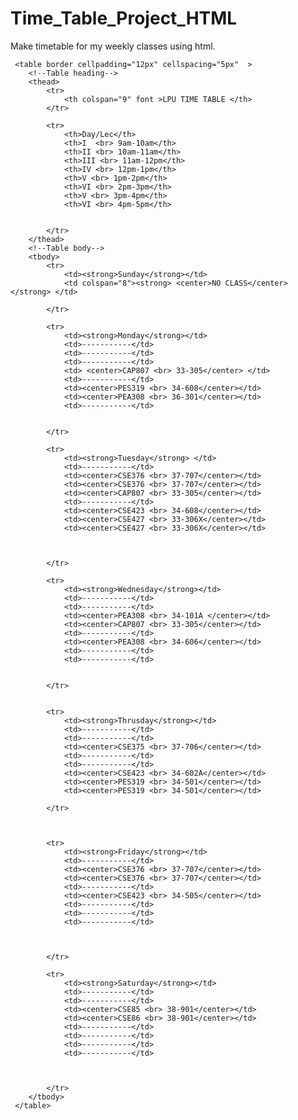 # Time_Table_Project_HTML
Make timetable for my weekly classes using html.

<!DOCTYPE html>
<html lang="en">
<head>
    <meta charset="UTF-8">
    <meta http-equiv="X-UA-Compatible" content="IE=edge">
    <meta name="viewport" content="width=device-width, initial-scale=1.0">
    <title>Time_Table_Project_HTML</title>
<style>
    table{
        background-color: #000000;
        color: #f0f8ff;
    }
</style>

</head>
<body>
   
     <table border cellpadding="12px" cellspacing="5px"  >
        <!--Table heading-->
        <thead>
            <tr>
                <th colspan="9" font >LPU TIME TABLE </th>
            </tr>

            <tr>
                <th>Day/Lec</th>
                <th>I  <br> 9am-10am</th>
                <th>II <br> 10am-11am</th>
                <th>III <br> 11am-12pm</th>
                <th>IV <br> 12pm-1pm</th>
                <th>V <br> 1pm-2pm</th>
                <th>VI <br> 2pm-3pm</th>
                <th>V <br> 3pm-4pm</th>
                <th>VI <br> 4pm-5pm</th>

                
            </tr>
        </thead>
        <!--Table body-->
        <tbody>
            <tr>
                <td><strong>Sunday</strong></td>
                <td colspan="8"><strong> <center>NO CLASS</center> </strong> </td>

            </tr>

            <tr>
                <td><strong>Monday</strong></td>
                <td>-----------</td>
                <td>-----------</td>
                <td>-----------</td>
                <td> <center>CAP807 <br> 33-305</center> </td>
                <td>-----------</td>
                <td><center>PES319 <br> 34-608</center></td>
                <td><center>PEA308 <br> 36-301</center></td>
                <td>-----------</td>
                

            </tr>

            <tr>
                <td><strong>Tuesday</strong> </td>
                <td>-----------</td>
                <td><center>CSE376 <br> 37-707</center></td>
                <td><center>CSE376 <br> 37-707</center></td>
                <td><center>CAP807 <br> 33-305</center></td>
                <td>-----------</td>
                <td><center>CSE423 <br> 34-608</center></td>
                <td><center>CSE427 <br> 33-306X</center></td>
                <td><center>CSE427 <br> 33-306X</center></td>
                
                

            </tr>

            <tr>
                <td><strong>Wednesday</strong></td>
                <td>-----------</td>
                <td>-----------</td>
                <td><center>PEA308 <br> 34-101A </center></td>
                <td><center>CAP807 <br> 33-305</center></td>
                <td>-----------</td>
                <td><center>PEA308 <br> 34-606</center></td>
                <td>-----------</td>
                <td>-----------</td>
                

            </tr>


            <tr>
                <td><strong>Thrusday</strong></td>
                <td>-----------</td>
                <td>-----------</td>
                <td><center>CSE375 <br> 37-706</center></td>
                <td>-----------</td>
                <td>-----------</td>
                <td><center>CSE423 <br> 34-602A</center></td>
                <td><center>PES319 <br> 34-501</center></td>
                <td><center>PES319 <br> 34-501</center></td>
                
            </tr>



            <tr>
                <td><strong>Friday</strong></td>
                <td>-----------</td>
                <td><center>CSE376 <br> 37-707</center></td>
                <td><center>CSE376 <br> 37-707</center></td>                
                <td>-----------</td>
                <td><center>CSE423 <br> 34-505</center></td>
                <td>-----------</td>
                <td>-----------</td>
                <td>-----------</td>
                
               

            </tr>

            <tr>
                <td><strong>Saturday</strong></td>
                <td>-----------</td>
                <td>-----------</td>
                <td><center>CSE85 <br> 38-901</center></td>
                <td><center>CSE86 <br> 38-901</center></td>
                <td>-----------</td>
                <td>-----------</td>
                <td>-----------</td>
                <td>-----------</td>
                
                
                
            </tr>
        </tbody>
     </table>

</body>
</html>


